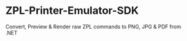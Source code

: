 # ZPL-Printer-Emulator-SDK
Convert, Preview &amp; Render raw ZPL commands to PNG, JPG &amp; PDF from .NET
